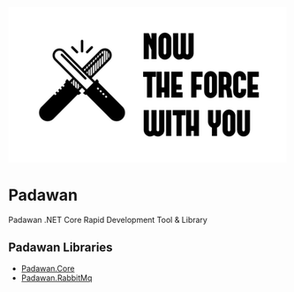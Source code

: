 <p align="center">
    <a href="#Padawan">
        <img alt="logo" src="now-the-force-with-you.png">
    </a>
</p>

# Padawan
Padawan  .NET Core Rapid Development Tool &amp; Library


## Padawan Libraries

- [Padawan.Core ](https://github.com/Garzi/Padawan/blob/master/README-Core.md)
- [Padawan.RabbitMq ](https://github.com/Garzi/Padawan/blob/master/README-RabbitMq.md)




